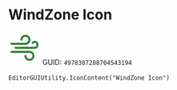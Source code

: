 # WindZone Icon
![](/img/WindZone%20Icon.png)
GUID: `4978307288704543194`
```
EditorGUIUtility.IconContent("WindZone Icon")
```

